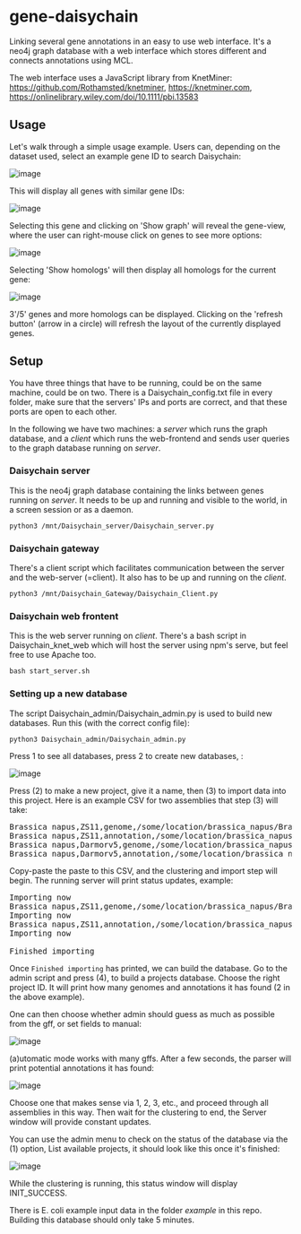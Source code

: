 # gene-daisychain
Linking several gene annotations in an easy to use web interface. It's a neo4j graph database with a web interface which stores different and connects annotations using MCL.

The web interface uses a JavaScript library from KnetMiner: https://github.com/Rothamsted/knetminer, https://knetminer.com, https://onlinelibrary.wiley.com/doi/10.1111/pbi.13583

## Usage

Let's walk through a simple usage example. Users can, depending on the dataset used, select an example gene ID to search Daisychain:

![image](https://user-images.githubusercontent.com/413885/143526264-32036352-db3f-40eb-b3bb-fb3fc7116918.png)

This will display all genes with similar gene IDs:

![image](https://user-images.githubusercontent.com/413885/143526354-6d11f6d8-72f5-4717-aa3b-5079166a37ea.png)

Selecting this gene and clicking on 'Show graph' will reveal the gene-view, where the user can right-mouse click on genes to see more options:

![image](https://user-images.githubusercontent.com/413885/143526789-2d68b41b-ac1b-4c9c-9c46-6d55c70130d7.png)

Selecting 'Show homologs' will then display all homologs for the current gene:

![image](https://user-images.githubusercontent.com/413885/143526429-d556bf35-c85c-4fac-80f1-788279012e9b.png)

3'/5' genes and more homologs can be displayed. Clicking on the 'refresh button' (arrow in a circle) will refresh the layout of the currently displayed genes.

## Setup

You have three things that have to be running, could be on the same machine, could be on two. There is a Daisychain_config.txt file in every folder, make sure that the servers' IPs and ports are correct, and that these ports are open to each other.

In the following we have two machines: a *server* which runs the graph database, and a *client* which runs the web-frontend and sends user queries to the graph database running on *server*.

### Daisychain server

This is the neo4j graph database containing the links between genes running on *server*. It needs to be up and running and visible to the world, in a screen session or as a daemon.

    python3 /mnt/Daisychain_server/Daisychain_server.py

### Daisychain gateway

There's a client script which facilitates communication between the server and the web-server (=client). It also has to be up and running on the *client*.

    python3 /mnt/Daisychain_Gateway/Daisychain_Client.py
    
### Daisychain web frontent

This is the web server running on *client*. There's a bash script in Daisychain_knet_web which will host the server using npm's serve, but feel free to use Apache too.


    bash start_server.sh


### Setting up a new database

The script Daisychain_admin/Daisychain_admin.py is used to build new databases. Run this (with the correct config file):

    python3 Daisychain_admin/Daisychain_admin.py 
    
Press 1 to see all databases, press 2 to create new databases, :

![image](https://user-images.githubusercontent.com/413885/143820165-2cb48294-b219-48be-a4bb-a4b1164f79f6.png)

Press (2) to make a new project, give it a name, then (3) to import data into this project. Here is an example CSV for two assemblies that step (3) will take:

<pre>
Brassica napus,ZS11,genome,/some/location/brassica_napus/Brassica_napus_ZS11_genome_assemblyV201608.fa
Brassica napus,ZS11,annotation,/some/location/brassica_napus/Brassica_napus_ZS11_GenesetV201608_head.gff
Brassica napus,Darmorv5,genome,/some/location/brassica_napus/Brassica_napus_v4.1.chromosomes.fa
Brassica napus,Darmorv5,annotation,/some/location/brassica_napus/Brassica_napus.annotation_v5_head.gff3
</pre>

Copy-paste the paste to this CSV, and the clustering and import step will begin. The running server will print status updates, example:

<pre>
Importing now
Brassica napus,ZS11,genome,/some/location/brassica_napus/Brassica_napus_ZS11_genome_assemblyV201608.fa
Importing now
Brassica napus,ZS11,annotation,/some/location/brassica_napus/Brassica_napus_ZS11_GenesetV201608_head.gff
Importing now

Finished importing
</pre>

Once `Finished importing` has printed, we can build the database. Go to the admin script and press (4), to build a projects database. Choose the right project ID. It will print how many genomes and annotations it has found (2 in the above example).

One can then choose whether admin should guess as much as possible from the gff, or set fields to manual: 

![image](https://user-images.githubusercontent.com/413885/143820636-5157a55d-a334-43f6-b53c-fcdab389b5b4.png)

(a)utomatic mode works with many gffs. After a few seconds, the parser will print potential annotations it has found:

![image](https://user-images.githubusercontent.com/413885/143820727-e814a761-b4e4-452a-a4e6-4a7b37c862c3.png)

Choose one that makes sense via 1, 2, 3, etc., and proceed through all assemblies in this way. Then wait for the clustering to end, the Server window will provide constant updates.

You can use the admin menu to check on the status of the database via the (1) option, List available projects, it should look like this once it's finished:

![image](https://user-images.githubusercontent.com/413885/143821641-f81ad349-81c3-4d3c-b630-9520bdbb52fd.png)

While the clustering is running, this status window will display INIT_SUCCESS.

There is E. coli example input data in the folder *example* in this repo. Building this database should only take 5 minutes. 



